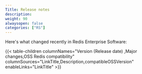```yaml
---
Title: Release notes
description:
weight: 90
alwaysopen: false
categories: ["RS"]
---
```


Here's what changed recently in Redis Enterprise Software:

{{< table-children columnNames="Version&nbsp;(Release&nbsp;date)&nbsp;,Major changes,OSS&nbsp;Redis compatibility" columnSources="LinkTitle,Description,compatibleOSSVersion" enableLinks="LinkTitle" >}}

